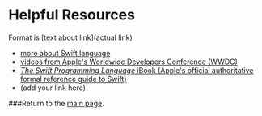 # Helpful Resources

Format is \[text about link](actual link)

- [more about Swift language](./swift.md)
- [videos from Apple's Worldwide Developers Conference (WWDC)](./wwdc.md)
- [*The Swift Programming Language* iBook (Apple's official authoritative formal reference guide to Swift)](https://itunes.apple.com/us/book/swift-programming-language/id881256329?mt=11)
- (add your link here)


###Return to the [main page](./README.md).

